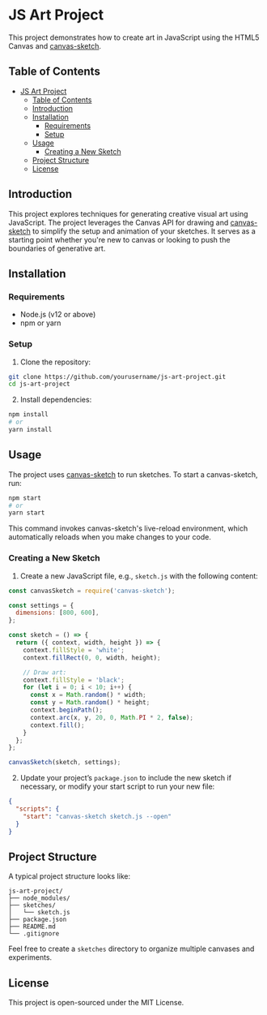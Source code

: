 # JS Art Project

This project demonstrates how to create art in JavaScript using the HTML5 Canvas and [canvas-sketch](https://github.com/mattdesl/canvas-sketch).

## Table of Contents

- [JS Art Project](#js-art-project)
  - [Table of Contents](#table-of-contents)
  - [Introduction](#introduction)
  - [Installation](#installation)
    - [Requirements](#requirements)
    - [Setup](#setup)
  - [Usage](#usage)
    - [Creating a New Sketch](#creating-a-new-sketch)
  - [Project Structure](#project-structure)
  - [License](#license)

## Introduction

This project explores techniques for generating creative visual art using JavaScript. The project leverages the Canvas API for drawing and [canvas-sketch](https://github.com/mattdesl/canvas-sketch) to simplify the setup and animation of your sketches. It serves as a starting point whether you're new to canvas or looking to push the boundaries of generative art.

## Installation

### Requirements

- Node.js (v12 or above)
- npm or yarn

### Setup

1. Clone the repository:

```bash
git clone https://github.com/yourusername/js-art-project.git
cd js-art-project
```

2. Install dependencies:

```bash
npm install
# or
yarn install
```

## Usage

The project uses [canvas-sketch](https://github.com/mattdesl/canvas-sketch) to run sketches. To start a canvas-sketch, run:

```bash
npm start
# or
yarn start
```

This command invokes canvas-sketch's live-reload environment, which automatically reloads when you make changes to your code.

### Creating a New Sketch

1. Create a new JavaScript file, e.g., `sketch.js` with the following content:

```js
const canvasSketch = require('canvas-sketch');

const settings = {
  dimensions: [800, 600],
};

const sketch = () => {
  return ({ context, width, height }) => {
    context.fillStyle = 'white';
    context.fillRect(0, 0, width, height);

    // Draw art:
    context.fillStyle = 'black';
    for (let i = 0; i < 10; i++) {
      const x = Math.random() * width;
      const y = Math.random() * height;
      context.beginPath();
      context.arc(x, y, 20, 0, Math.PI * 2, false);
      context.fill();
    }
  };
};

canvasSketch(sketch, settings);
```

2. Update your project’s `package.json` to include the new sketch if necessary, or modify your start script to run your new file:

```json
{
  "scripts": {
    "start": "canvas-sketch sketch.js --open"
  }
}
```

## Project Structure

A typical project structure looks like:

```
js-art-project/
├── node_modules/
├── sketches/
│   └── sketch.js
├── package.json
├── README.md
└── .gitignore
```

Feel free to create a `sketches` directory to organize multiple canvases and experiments.

## License

This project is open-sourced under the MIT License.
